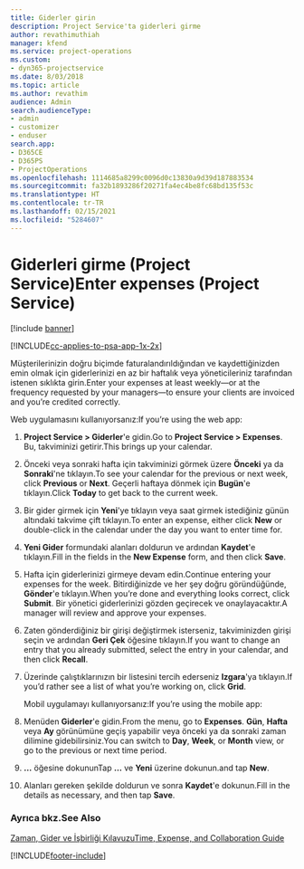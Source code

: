 ```yaml
---
title: Giderler girin
description: Project Service'ta giderleri girme
author: revathimuthiah
manager: kfend
ms.service: project-operations
ms.custom:
- dyn365-projectservice
ms.date: 8/03/2018
ms.topic: article
ms.author: revathim
audience: Admin
search.audienceType:
- admin
- customizer
- enduser
search.app:
- D365CE
- D365PS
- ProjectOperations
ms.openlocfilehash: 1114685a8299c0096d0c13830a9d39d187883534
ms.sourcegitcommit: fa32b1893286f20271fa4ec4be8fc68bd135f53c
ms.translationtype: HT
ms.contentlocale: tr-TR
ms.lasthandoff: 02/15/2021
ms.locfileid: "5284607"
---
```

# <a name="enter-expenses-project-service"></a><span data-ttu-id="a20d2-103">Giderleri girme (Project Service)</span><span class="sxs-lookup"><span data-stu-id="a20d2-103">Enter expenses (Project Service)</span></span>

[!include [banner](../includes/psa-now-project-operations.md)]

[!INCLUDE[cc-applies-to-psa-app-1x-2x](../includes/cc-applies-to-psa-app-1x-2x.md)]

<span data-ttu-id="a20d2-104">Müşterilerinizin doğru biçimde faturalandırıldığından ve kaydettiğinizden emin olmak için giderlerinizi en az bir haftalık veya yöneticileriniz tarafından istenen sıklıkta girin.</span><span class="sxs-lookup"><span data-stu-id="a20d2-104">Enter your expenses at least weekly—or at the frequency requested by your managers—to ensure your clients are invoiced and you’re credited correctly.</span></span>  
  
 <span data-ttu-id="a20d2-105">Web uygulamasını kullanıyorsanız:</span><span class="sxs-lookup"><span data-stu-id="a20d2-105">If you’re using the web app:</span></span>  
  
1. <span data-ttu-id="a20d2-106">**Project Service > Giderler**'e gidin.</span><span class="sxs-lookup"><span data-stu-id="a20d2-106">Go to **Project Service > Expenses**.</span></span> <span data-ttu-id="a20d2-107">Bu, takviminizi getirir.</span><span class="sxs-lookup"><span data-stu-id="a20d2-107">This brings up your calendar.</span></span>  
  
2. <span data-ttu-id="a20d2-108">Önceki veya sonraki hafta için takviminizi görmek üzere **Önceki** ya da **Sonraki**'ne tıklayın.</span><span class="sxs-lookup"><span data-stu-id="a20d2-108">To see your calendar for the previous or next week, click **Previous** or **Next**.</span></span> <span data-ttu-id="a20d2-109">Geçerli haftaya dönmek için **Bugün**'e tıklayın.</span><span class="sxs-lookup"><span data-stu-id="a20d2-109">Click **Today** to get back to the current week.</span></span>  
  
3. <span data-ttu-id="a20d2-110">Bir gider girmek için **Yeni**'ye tıklayın veya saat girmek istediğiniz günün altındaki takvime çift tıklayın.</span><span class="sxs-lookup"><span data-stu-id="a20d2-110">To enter an expense, either click **New** or double-click in the calendar under the day you want to enter time for.</span></span>  
  
4. <span data-ttu-id="a20d2-111">**Yeni Gider** formundaki alanları doldurun ve ardından **Kaydet**'e tıklayın.</span><span class="sxs-lookup"><span data-stu-id="a20d2-111">Fill in the fields in the **New Expense** form, and then click **Save**.</span></span>  
  
5. <span data-ttu-id="a20d2-112">Hafta için giderlerinizi girmeye devam edin.</span><span class="sxs-lookup"><span data-stu-id="a20d2-112">Continue entering your expenses for the week.</span></span> <span data-ttu-id="a20d2-113">Bitirdiğinizde ve her şey doğru göründüğünde, **Gönder**'e tıklayın.</span><span class="sxs-lookup"><span data-stu-id="a20d2-113">When you’re done and everything looks correct, click **Submit**.</span></span> <span data-ttu-id="a20d2-114">Bir yönetici giderlerinizi gözden geçirecek ve onaylayacaktır.</span><span class="sxs-lookup"><span data-stu-id="a20d2-114">A manager will review and approve your expenses.</span></span>  
  
6. <span data-ttu-id="a20d2-115">Zaten gönderdiğiniz bir girişi değiştirmek isterseniz, takviminizden girişi seçin ve ardından **Geri Çek** öğesine tıklayın.</span><span class="sxs-lookup"><span data-stu-id="a20d2-115">If you want to change an entry that you already submitted, select the entry in your calendar, and then click **Recall**.</span></span>  
  
7. <span data-ttu-id="a20d2-116">Üzerinde çalıştıklarınızın bir listesini tercih ederseniz **Izgara**'ya tıklayın.</span><span class="sxs-lookup"><span data-stu-id="a20d2-116">If you’d rather see a list of what you’re working on, click **Grid**.</span></span>  
  
   <span data-ttu-id="a20d2-117">Mobil uygulamayı kullanıyorsanız:</span><span class="sxs-lookup"><span data-stu-id="a20d2-117">If you’re using the mobile app:</span></span>  
  
8. <span data-ttu-id="a20d2-118">Menüden **Giderler**'e gidin.</span><span class="sxs-lookup"><span data-stu-id="a20d2-118">From the menu, go to **Expenses**.</span></span>     <span data-ttu-id="a20d2-119">**Gün**, **Hafta** veya **Ay** görünümüne geçiş yapabilir veya önceki ya da sonraki zaman dilimine gidebilirsiniz.</span><span class="sxs-lookup"><span data-stu-id="a20d2-119">You can switch to **Day**, **Week**, or **Month** view, or go to the previous or next time period.</span></span>  
  
9. <span data-ttu-id="a20d2-120">**…** öğesine dokunun</span><span class="sxs-lookup"><span data-stu-id="a20d2-120">Tap **…**</span></span> <span data-ttu-id="a20d2-121">ve **Yeni** üzerine dokunun.</span><span class="sxs-lookup"><span data-stu-id="a20d2-121">and tap **New**.</span></span>  
  
10. <span data-ttu-id="a20d2-122">Alanları gereken şekilde doldurun ve sonra **Kaydet**'e dokunun.</span><span class="sxs-lookup"><span data-stu-id="a20d2-122">Fill in the details as necessary, and then tap **Save**.</span></span>  
  
### <a name="see-also"></a><span data-ttu-id="a20d2-123">Ayrıca bkz.</span><span class="sxs-lookup"><span data-stu-id="a20d2-123">See Also</span></span>  
 [<span data-ttu-id="a20d2-124">Zaman, Gider ve İşbirliği Kılavuzu</span><span class="sxs-lookup"><span data-stu-id="a20d2-124">Time, Expense, and Collaboration Guide</span></span>](../psa/time-expense-collaboration-guide.md)


[!INCLUDE[footer-include](../includes/footer-banner.md)]